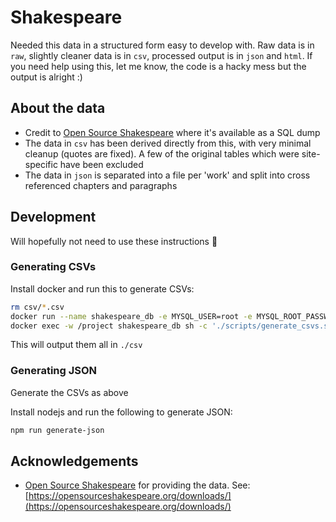 # Shakespeare

Needed this data in a structured form easy to develop with. Raw data is in `raw`, slightly cleaner data is in `csv`, processed output is in `json` and `html`. If you need help using this, let me know, the code is a hacky mess but the output is alright :)

## About the data

- Credit to [Open Source Shakespeare](opensourceshakespeare.org) where it's available as a SQL dump
- The data in `csv` has been derived directly from this, with very minimal cleanup (quotes are fixed). A few of the original tables which were site-specific have been excluded
- The data in `json` is separated into a file per 'work' and split into cross referenced chapters and paragraphs

## Development

Will hopefully not need to use these instructions 🤞

### Generating CSVs

Install docker and run this to generate CSVs:

```sh
rm csv/*.csv
docker run --name shakespeare_db -e MYSQL_USER=root -e MYSQL_ROOT_PASSWORD=root -e MYSQL_DATABASE=shakespeare -v $(pwd):/project -d mysql --secure-file-priv /project/csv 
docker exec -w /project shakespeare_db sh -c './scripts/generate_csvs.sh'
```

This will output them all in `./csv`

### Generating JSON

Generate the CSVs as above

Install nodejs and run the following to generate JSON:

```sh
npm run generate-json
```

## Acknowledgements

- [Open Source Shakespeare](opensourceshakespeare.org) for providing the data. See: [https://opensourceshakespeare.org/downloads/](https://opensourceshakespeare.org/downloads/)
